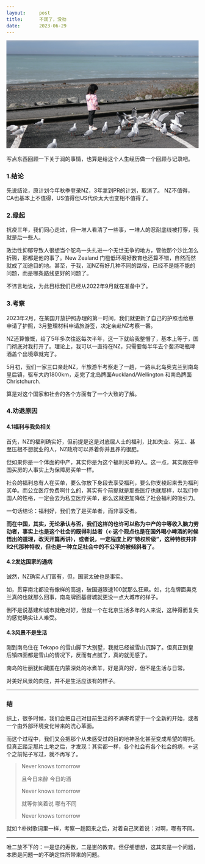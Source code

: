 ```yaml
---
layout:     post
title:      不润了，没劲
date:       2023-06-29
---
```


![stay](/images/202306/kaikoura.png)

写点东西回顾一下关于润的事情，也算是给这个人生经历做一个回顾与记录吧。

### 1.结论

先说结论，原计划今年秋季登录NZ，3年拿到PR的计划，取消了。
NZ不值得，CA也基本上不值得，US值得但US代价太大也变相不值得了。

### 2.缘起

抗疫三年，我们同心走过，但一堆人看清了一些事，一堆人的忍耐底线被打穿，我就是后一些人。

政治性抑郁导致人很想当个鸵鸟一头扎进一个无世无争的地方，管他那个沙比怎么折腾，那都是他的事了。New Zealand 门槛低环境好教育也还算不错，自然而然就成了润途目的地。甚至，于我，润NZ有好几种不同的路径，已经不是能不能的问题，而是哪条路线更好的问题了。

不讳言地说，为此目标我们已经从2022年9月就在准备中了。

### 3.考察

2023年2月，在某国开放护照办理的第一时间，我们就更新了自己的护照也给崽申请了护照，3月整理材料申请旅游签，决定亲赴NZ考察一番。

NZ还算慷慨，给了5年多次往返每次半年，这一下就给我整懵了，基本上等于，国门彻底对我打开了。理论上，我可以一直待在NZ，只需要每半年去个斐济喝瓶啤酒盖个出境章就完了。

5月初，我们一家三口亲赴NZ，半旅游半考察走了一趟，一路从北岛奥克兰到南岛皇后镇，驱车大约1800km，走完了北岛牌面Auckland/Wellington 和南岛牌面 Christchurch.

算是对这个国家和社会的各个方面有了一个大致的了解。

### 4.劝退原因

#### 4.1福利与我负相关

首先，NZ的福利确实好，但前提是这是对底层人士的福利，比如失业、劳工、甚至压根不想就业的人，NZ政府可以养着你并且养的很肥。

但如果你是一个体面的中产，其实你是为这个福利买单的人。这一点，其实跟在中国买房的人事实上为保障房买单一样。

社会的福利总有人在买单，要么你放下身段去享受福利，要么你支棱起来去为福利买单。而公立医疗免费啊什么的，其实有个前提就是那些医疗也就那样，以我们中国人的性格，一定会去为私立医疗买单，那么这就更加降低了社会福利的吸引力。

一句话结论：福利好，我们去了是买单者，而非享受者。

**而在中国，其实，无论承认与否，我们这样的也许可以称为中产的中等收入脑力劳动者，事实上也是这个社会的既得利益者（←这个观点也是在国外喝小啤酒的时候悟出的道理，改天开篇再讲），或者说，一定程度上的“特权阶级”，这种特权并非R2代那种特权，但也是一种立足社会中的不公平的被倾斜者了。**

#### 4.2发达国家的通病

诚然，NZ确实人们富有，但，国家太破也是事实。

如，贯穿南北都没有像样的高速，破国道限速100就那么狂飙。如，北岛牌面奥克兰真的也就那么回事，南岛牌面基督城就更没一点大城市的样子。

倒不是说基建和城市就绝对好，但就一个在北京生活多年的人来说，这种得而复失的感觉确实让人难受。


#### 4.3风景不是生活

刚到南岛住在 Tekapo 的雪山脚下大别墅，我就已经被雪山沉醉了。但真正到皇后镇四面都是雪山的情况下，反而有点腻了，真的就无感了。

南岛的壮丽犹如藏匿在内蒙深处的冰煮羊，好是真的好，但不是生活与日常。

对美好风景的向往，并不是生活应该有的样子。

---

### 结

综上，很多时候，我们会把自己对目前生活的不满寄希望于一个全新的开始，或者一个由外部环境变化带来的洗心革面。

而这个过程中，我们又会把那个从未感受过的目的地神圣化甚至变成希望的寄托。但真正踏足那片土地之后，才发现：其实都一样，各个社会有各个社会的病，←这个之前帖子写过，就不再写了。



>Never knows tomorrow
>
>且今日来醉 今日的酒
>
>Never knows tomorrow
>
>就等你笑着说 哪有不同
>
>Never knows tomorrow

就如↑朴树歌词里一样，考察一趟回来之后，对着自己笑着说：对啊，哪有不同。

---

唯二放不下的：一是怹的寿数，二是崽的教育。但仔细想想，这其实是一个问题，本质是问题一的不确定性所带来的问题。
